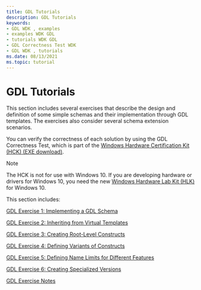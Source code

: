 ```yaml
---
title: GDL Tutorials
description: GDL Tutorials
keywords:
- GDL WDK , examples
- examples WDK GDL
- tutorials WDK GDL
- GDL Correctness Test WDK
- GDL WDK , tutorials
ms.date: 08/13/2021
ms.topic: tutorial
---
```


# GDL Tutorials

This section includes several exercises that describe the design and definition of some simple schemas and their implementation through GDL templates. The exercises also consider several schema extension scenarios.

You can verify the correctness of each solution by using the GDL Correctness Test, which is part of the [Windows Hardware Certification Kit (HCK) (EXE download)](https://download.microsoft.com/download/1/8/B/18BC088A-537D-4386-9334-687747A602E6/hlk/hlksetup.exe).

> [!NOTE]
> The HCK is not for use with Windows 10.
> If you are developing hardware or drivers for Windows 10, you need the new [Windows Hardware Lab Kit (HLK)](/windows-hardware/test/hlk/windows-hardware-lab-kit) for Windows 10.

This section includes:

[GDL Exercise 1: Implementing a GDL Schema](gdl-exercise-1--implementing-a-gdl-schema.md)

[GDL Exercise 2: Inheriting from Virtual Templates](gdl-exercise-2--inheriting-from-virtual-templates.md)

[GDL Exercise 3: Creating Root-Level Constructs](gdl-exercise-3--creating-root-level-constructs.md)

[GDL Exercise 4: Defining Variants of Constructs](gdl-exercise-4--defining-variants-of-constructs.md)

[GDL Exercise 5: Defining Name Limits for Different Features](gdl-exercise-5--defining-name-limits-for-different-features.md)

[GDL Exercise 6: Creating Specialized Versions](gdl-exercise-6--creating-specialized-versions.md)

[GDL Exercise Notes](gdl-exercise-notes.md)
